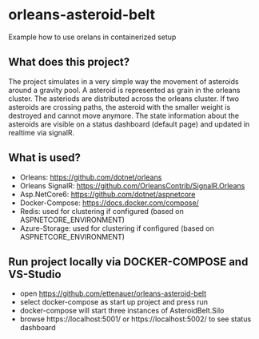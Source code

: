 # orleans-asteroid-belt
Example how to use orelans in containerized setup

## What does this project?
The project simulates in a very simple way the movement of asteroids around a gravity pool. 
A asteroid is represented as grain in the orleans cluster. The asteriods are distributed across the orleans cluster.
If two asteroids are crossing paths, the asteroid with the smaller weight is destroyed and cannot move anymore.
The state information about the asteroids are visible on a status dashboard (default page) and updated in realtime via signalR. 

## What is used?
* Orleans: https://github.com/dotnet/orleans
* Orleans SignalR: https://github.com/OrleansContrib/SignalR.Orleans
* Asp.NetCore6: https://github.com/dotnet/aspnetcore
* Docker-Compose: https://docs.docker.com/compose/
* Redis: used for clustering if configured (based on ASPNETCORE_ENVIRONMENT)
* Azure-Storage: used for clustering if configured (based on ASPNETCORE_ENVIRONMENT)

## Run project locally via DOCKER-COMPOSE and VS-Studio
* open https://github.com/ettenauer/orleans-asteroid-belt
* select docker-compose as start up project and press run 
* docker-compose will start three instances of AsteroidBelt.Silo 
* browse https://localhost:5001/ or https://localhost:5002/ to see status dashboard

